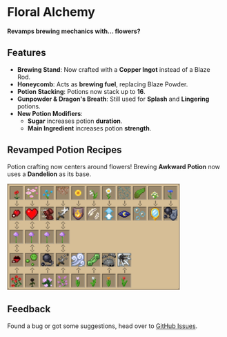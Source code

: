 # Floral Alchemy
**Revamps brewing mechanics with... flowers?**

## Features
- **Brewing Stand**: Now crafted with a **Copper Ingot** instead of a Blaze Rod.
- **Honeycomb**: Acts as **brewing fuel**, replacing Blaze Powder.
- **Potion Stacking**: Potions now stack up to **16**.
- **Gunpowder & Dragon's Breath**: Still used for **Splash** and **Lingering** potions.
- **New Potion Modifiers**:
    - **Sugar** increases potion **duration**.
    - **Main Ingredient** increases potion **strength**.

## Revamped Potion Recipes
Potion crafting now centers around flowers! Brewing **Awkward Potion** now uses a **Dandelion** as its base.

<img src="src/main/resources/assets/floral/textures/painting/potions.png" alt="Potion Recipes" width="400">

## Feedback
Found a bug or got some suggestions, head over to [GitHub Issues](https://github.com/q4niel/Floral-Alchemy/issues).
